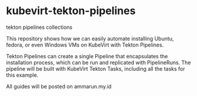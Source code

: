# kubevirt-tekton-pipelines
tekton pipelines collections

This repository shows how we can easily automate installing Ubuntu, fedora, or even Windows VMs on KubeVirt with Tekton Pipelines.

Tekton Pipelines can create a single Pipeline that encapsulates the installation process, which can be run and replicated with PipelineRuns. The pipeline will be built with KubeVirt Tekton Tasks, including all the tasks for this example.

All guides will be posted on ammarun.my.id
